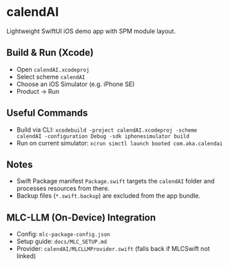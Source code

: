 # calendAI

Lightweight SwiftUI iOS demo app with SPM module layout.

## Build & Run (Xcode)
- Open `calendAI.xcodeproj`
- Select scheme `calendAI`
- Choose an iOS Simulator (e.g. iPhone SE)
- Product → Run

## Useful Commands
- Build via CLI: `xcodebuild -project calendAI.xcodeproj -scheme calendAI -configuration Debug -sdk iphonesimulator build`
- Run on current simulator: `xcrun simctl launch booted com.aka.calendai`

## Notes
- Swift Package manifest `Package.swift` targets the `calendAI` folder and processes resources from there.
- Backup files (`*.swift.backup`) are excluded from the app bundle.

## MLC-LLM (On-Device) Integration
- Config: `mlc-package-config.json`
- Setup guide: `docs/MLC_SETUP.md`
- Provider: `calendAI/MLCLLMProvider.swift` (falls back if MLCSwift not linked)
